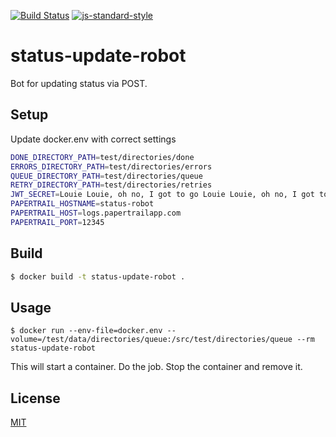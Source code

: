 [![Build Status](https://travis-ci.org/telemark/status-update-robot.svg?branch=master)](https://travis-ci.org/telemark/status-update-robot)
[![js-standard-style](https://img.shields.io/badge/code%20style-standard-brightgreen.svg?style=flat)](https://github.com/feross/standard)

# status-update-robot

Bot for updating status via POST.

## Setup

Update docker.env with correct settings

```bash
DONE_DIRECTORY_PATH=test/directories/done
ERRORS_DIRECTORY_PATH=test/directories/errors
QUEUE_DIRECTORY_PATH=test/directories/queue
RETRY_DIRECTORY_PATH=test/directories/retries
JWT_SECRET=Louie Louie, oh no, I got to go Louie Louie, oh no, I got to go
PAPERTRAIL_HOSTNAME=status-robot
PAPERTRAIL_HOST=logs.papertrailapp.com
PAPERTRAIL_PORT=12345
```

## Build

```bash
$ docker build -t status-update-robot .
```

## Usage

```
$ docker run --env-file=docker.env --volume=/test/data/directories/queue:/src/test/directories/queue --rm status-update-robot
```

This will start a container. Do the job. Stop the container and remove it.

## License

[MIT](LICENSE)
